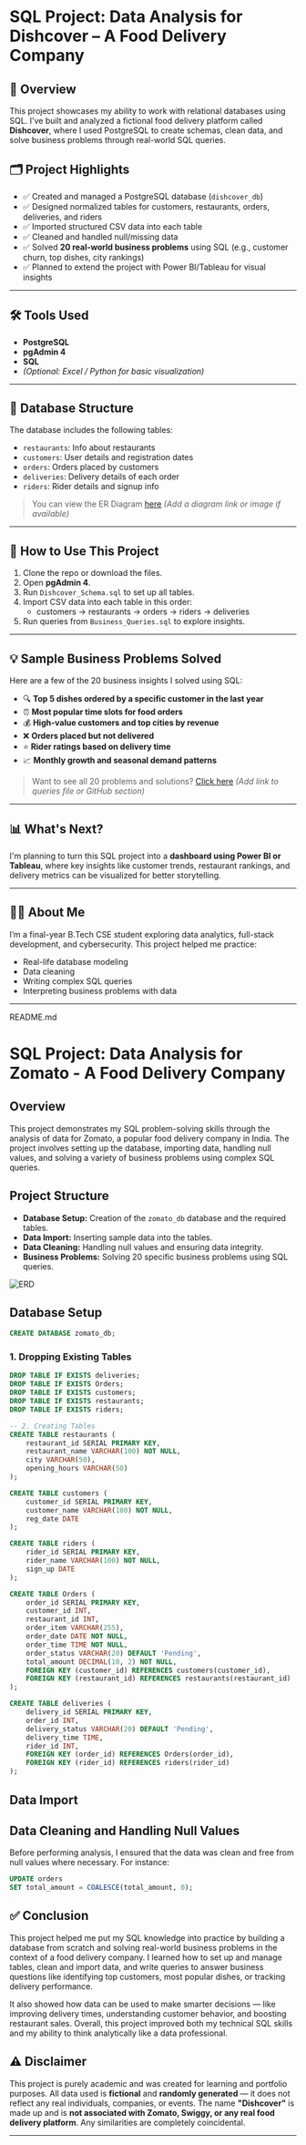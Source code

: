# SQL Project: Data Analysis for Dishcover – A Food Delivery Company

## 📌 Overview

This project showcases my ability to work with relational databases using SQL. I’ve built and analyzed a fictional food delivery platform called **Dishcover**, where I used PostgreSQL to create schemas, clean data, and solve business problems through real-world SQL queries.

## 🗂️ Project Highlights

- ✅ Created and managed a PostgreSQL database (`dishcover_db`)
- ✅ Designed normalized tables for customers, restaurants, orders, deliveries, and riders
- ✅ Imported structured CSV data into each table
- ✅ Cleaned and handled null/missing data
- ✅ Solved **20 real-world business problems** using SQL (e.g., customer churn, top dishes, city rankings)
- ✅ Planned to extend the project with Power BI/Tableau for visual insights

---

## 🛠️ Tools Used

- **PostgreSQL**
- **pgAdmin 4**
- **SQL**
- *(Optional: Excel / Python for basic visualization)*

---

## 🧱 Database Structure

The database includes the following tables:

- `restaurants`: Info about restaurants
- `customers`: User details and registration dates
- `orders`: Orders placed by customers
- `deliveries`: Delivery details of each order
- `riders`: Rider details and signup info

> You can view the ER Diagram [here](#) *(Add a diagram link or image if available)*

---

## 🚀 How to Use This Project

1. Clone the repo or download the files.
2. Open **pgAdmin 4**.
3. Run `Dishcover_Schema.sql` to set up all tables.
4. Import CSV data into each table in this order:
   - customers → restaurants → orders → riders → deliveries
5. Run queries from `Business_Queries.sql` to explore insights.

---

## 💡 Sample Business Problems Solved

Here are a few of the 20 business insights I solved using SQL:

- 🔍 **Top 5 dishes ordered by a specific customer in the last year**
- ⏰ **Most popular time slots for food orders**
- 💰 **High-value customers and top cities by revenue**
- ❌ **Orders placed but not delivered**
- ⭐ **Rider ratings based on delivery time**
- 📈 **Monthly growth and seasonal demand patterns**

> Want to see all 20 problems and solutions? [Click here](#) *(Add link to queries file or GitHub section)*

---

## 📊 What's Next?

I'm planning to turn this SQL project into a **dashboard using Power BI or Tableau**, where key insights like customer trends, restaurant rankings, and delivery metrics can be visualized for better storytelling.

---

## 👩‍💻 About Me

I’m a final-year B.Tech CSE student exploring data analytics, full-stack development, and cybersecurity. This project helped me practice:
- Real-life database modeling
- Data cleaning
- Writing complex SQL queries
- Interpreting business problems with data

---
README.md
# SQL Project: Data Analysis for Zomato - A Food Delivery Company

## Overview

This project demonstrates my SQL problem-solving skills through the analysis of data for Zomato, a popular food delivery company in India. The project involves setting up the database, importing data, handling null values, and solving a variety of business problems using complex SQL queries.

## Project Structure

- **Database Setup:** Creation of the `zomato_db` database and the required tables.
- **Data Import:** Inserting sample data into the tables.
- **Data Cleaning:** Handling null values and ensuring data integrity.
- **Business Problems:** Solving 20 specific business problems using SQL queries.

![ERD](https://github.com/najirh/zomato_sqlp3/blob/main/erd.png)

## Database Setup
```sql
CREATE DATABASE zomato_db;
```

### 1. Dropping Existing Tables
```sql
DROP TABLE IF EXISTS deliveries;
DROP TABLE IF EXISTS Orders;
DROP TABLE IF EXISTS customers;
DROP TABLE IF EXISTS restaurants;
DROP TABLE IF EXISTS riders;

-- 2. Creating Tables
CREATE TABLE restaurants (
    restaurant_id SERIAL PRIMARY KEY,
    restaurant_name VARCHAR(100) NOT NULL,
    city VARCHAR(50),
    opening_hours VARCHAR(50)
);

CREATE TABLE customers (
    customer_id SERIAL PRIMARY KEY,
    customer_name VARCHAR(100) NOT NULL,
    reg_date DATE
);

CREATE TABLE riders (
    rider_id SERIAL PRIMARY KEY,
    rider_name VARCHAR(100) NOT NULL,
    sign_up DATE
);

CREATE TABLE Orders (
    order_id SERIAL PRIMARY KEY,
    customer_id INT,
    restaurant_id INT,
    order_item VARCHAR(255),
    order_date DATE NOT NULL,
    order_time TIME NOT NULL,
    order_status VARCHAR(20) DEFAULT 'Pending',
    total_amount DECIMAL(10, 2) NOT NULL,
    FOREIGN KEY (customer_id) REFERENCES customers(customer_id),
    FOREIGN KEY (restaurant_id) REFERENCES restaurants(restaurant_id)
);

CREATE TABLE deliveries (
    delivery_id SERIAL PRIMARY KEY,
    order_id INT,
    delivery_status VARCHAR(20) DEFAULT 'Pending',
    delivery_time TIME,
    rider_id INT,
    FOREIGN KEY (order_id) REFERENCES Orders(order_id),
    FOREIGN KEY (rider_id) REFERENCES riders(rider_id)
);
```

## Data Import

## Data Cleaning and Handling Null Values

Before performing analysis, I ensured that the data was clean and free from null values where necessary. For instance:

```sql
UPDATE orders
SET total_amount = COALESCE(total_amount, 0);
```



## ✅ Conclusion
This project helped me put my SQL knowledge into practice by building a database from scratch and solving real-world business problems in the context of a food delivery company. I learned how to set up and manage tables, clean and import data, and write queries to answer business questions like identifying top customers, most popular dishes, or tracking delivery performance.

It also showed how data can be used to make smarter decisions — like improving delivery times, understanding customer behavior, and boosting restaurant sales. Overall, this project improved both my technical SQL skills and my ability to think analytically like a data professional.


## ⚠️ Disclaimer
This project is purely academic and was created for learning and portfolio purposes. All data used is **fictional** and **randomly generated** — it does not reflect any real individuals, companies, or events. The name **"Dishcover"** is made up and is **not associated with Zomato, Swiggy, or any real food delivery platform**. Any similarities are completely coincidental.

---

